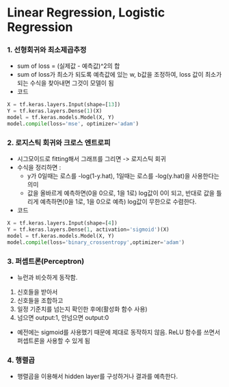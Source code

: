 # Linear Regression, Logistic Regression

### 1. 선형회귀와 최소제곱추정
* sum of loss = (실제값 - 예측값)^2의 합
* sum of loss가 최소가 되도록 예측값에 있는 w, b값을 조정하여, loss 값이 최소가 되는 수식을 찾아내면 그것이 모델이 됨
* 코드
```python
X = tf.keras.layers.Input(shape=[13])
Y = tf.keras.layers.Dense(1)(X)
model = tf.keras.models.Model(X, Y)
model.compile(loss='mse', optimizer='adam')
```

### 2. 로지스틱 회귀와 크로스 엔트로피
* 시그모이드로 fitting해서 그래프를 그리면 -> 로지스틱 회귀
* 수식을 정리하면 : 
    * y가 0일때는 로스를 -log(1-y.hat), 1일때는 로스를 -log(y.hat)을 사용한다는 의미
    * 값을 올바르게 예측하면(0을 0으로, 1을 1로) log값이 0이 되고, 반대로 값을 틀리게 예측하면(0을 1로, 1을 0으로 예측) log값이 무한으로 수렴한다.
* 코드
```python
X = tf.keras.layers.Input(shape=[4])
Y = tf.keras.layers.Dense(1, activation='sigmoid')(X)
model = tf.keras.models.Model(X, Y)
model.compile(loss='binary_crossentropy',optimizer='adam')
```

### 3. 퍼셉트론(Perceptron)
* 뉴런과 비슷하게 동작함.
1. 신호들을 받아서
2. 신호들을 조합하고
3. 일정 기준치를 넘는지 확인한 후에(활성화 함수 사용)
4. 넘으면 output:1, 안넘으면 output:0
* 예전에는 sigmoid를 사용했기 때문에 제대로 동작하지 않음. ReLU 함수를 쓰면서 퍼셉트론을 사용할 수 있게 됨

### 4. 행렬곱
* 행렬곱을 이용해서 hidden layer를 구성하거나 결과를 예측한다.
